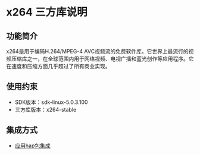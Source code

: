 # x264 三方库说明
## 功能简介
x264是用于编码H.264/MPEG-4 AVC视频流的免费软件库。它世界上最流行的视频压缩库之一，在全球范围内用于网络视频、电视广播和蓝光创作等应用程序。它在速度和压缩方面几乎超过了所有商业实现。
## 使用约束
- SDK版本：sdk-linux-5.0.3.100
- 三方库版本：x264-stable

## 集成方式
+ [应用hap包集成](docs/hap_integrate.md)
